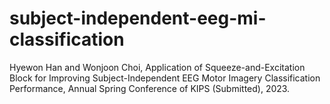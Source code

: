 # subject-independent-eeg-mi-classification
Hyewon Han and Wonjoon Choi, Application of Squeeze-and-Excitation Block for Improving Subject-Independent EEG Motor Imagery Classification Performance, Annual Spring Conference of KIPS (Submitted), 2023.
